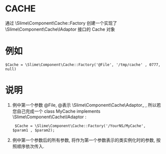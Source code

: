 CACHE
=====

通过 \Slime\Component\Cache::Factory 创建一个实现了 \Slime\Component\Cache\IAdaptor 接口的 Cache 对象
    
例如
=====
    
    $Cache = \Slime\Component\Cache::Factory('@File', '/tmp/cache' , 0777, null)
        
说明
=====
1. 例中第一个参数 @File, @表示 \Slime\Component\Cache\Adaptor_ , 所以若您自己完成一个 class MyCache implements \Slime\Component\Cache\IAdaptor :

        $Cache = \Slime\Component\Cache::Factory('/YourNS/MyCache', $param1 , $param2);

2. 例中第一个参数后的所有参数, 将作为第一个参数表示的类实例化时的参数, 按照顺序依次传入.